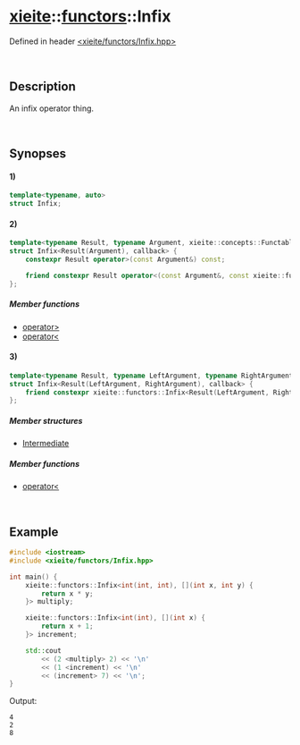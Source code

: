 # [xieite](../xieite.md)\:\:[functors](../functors.md)\:\:Infix
Defined in header [<xieite/functors/Infix.hpp>](../../include/xieite/functors/Infix.hpp)

&nbsp;

## Description
An infix operator thing.

&nbsp;

## Synopses
#### 1)
```cpp
template<typename, auto>
struct Infix;
```
#### 2)
```cpp
template<typename Result, typename Argument, xieite::concepts::Functable<Result(Argument)> auto callback>
struct Infix<Result(Argument), callback> {
	constexpr Result operator>(const Argument&) const;

	friend constexpr Result operator<(const Argument&, const xieite::functors::Infix<Result(Argument), callback>);
};
```
##### Member functions
- [operator>](./Infix/2/operatorMore.md)
- [operator<](./Infix/2/operatorLess.md)
#### 3)
```cpp
template<typename Result, typename LeftArgument, typename RightArgument, xieite::concepts::Functable<Result(LeftArgument, RightArgument)> auto callback>
struct Infix<Result(LeftArgument, RightArgument), callback> {
	friend constexpr xieite::functors::Infix<Result(LeftArgument, RightArgument), callback>::Intermediate operator<(const LeftArgument&, const xieite::functors::Infix<Result(LeftArgument, RightArgument), callback>);
};
```
##### Member structures
- [Intermediate](./Infix/3/Intermediate.md)
##### Member functions
- [operator<](./Infix/3/operatorLess.md)

&nbsp;

## Example
```cpp
#include <iostream>
#include <xieite/functors/Infix.hpp>

int main() {
    xieite::functors::Infix<int(int, int), [](int x, int y) {
        return x * y;
    }> multiply;

    xieite::functors::Infix<int(int), [](int x) {
        return x + 1;
    }> increment;

    std::cout
        << (2 <multiply> 2) << '\n'
        << (1 <increment) << '\n'
        << (increment> 7) << '\n';
}
```
Output:
```
4
2
8
```
